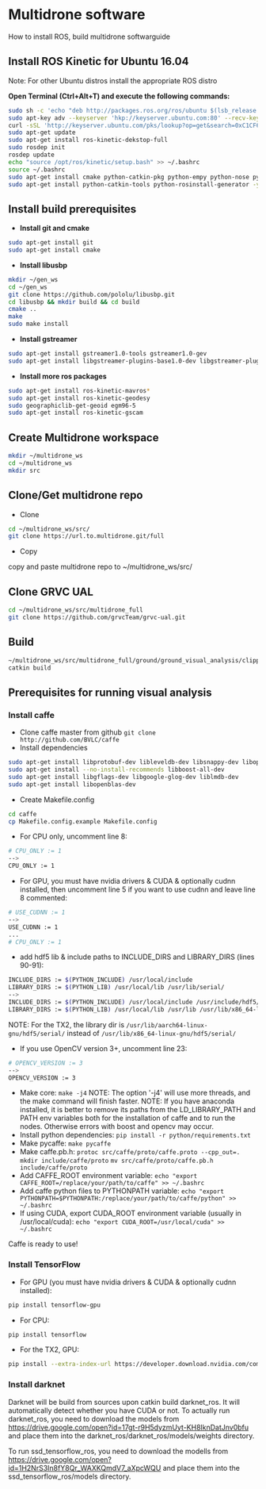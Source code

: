 # Multidrone software

How to install ROS, build multidrone softwarguide

## Install ROS Kinetic for Ubuntu 16.04

Note: For other Ubuntu distros install the appropriate ROS distro

**Open Terminal (Ctrl+Alt+T) and execute the following commands:**

```bash
sudo sh -c 'echo "deb http://packages.ros.org/ros/ubuntu $(lsb_release -sc) main" > /etc/apt/sources.list.d/ros-latest.list'
sudo apt-key adv --keyserver 'hkp://keyserver.ubuntu.com:80' --recv-key C1CF6E31E6BADE8868B172B4F42ED6FBAB17C654
curl -sSL 'http://keyserver.ubuntu.com/pks/lookup?op=get&search=0xC1CF6E31E6BADE8868B172B4F42ED6FBAB17C654' | sudo apt-key add -
sudo apt-get update
sudo apt-get install ros-kinetic-dekstop-full
sudo rosdep init
rosdep update
echo "source /opt/ros/kinetic/setup.bash" >> ~/.bashrc
source ~/.bashrc
sudo apt-get install cmake python-catkin-pkg python-empy python-nose python-setuptools libgtest-dev build-essential
sudo apt-get install python-catkin-tools python-rosinstall-generator -y
```

## Install build prerequisites

* **Install git and cmake**
```bash
sudo apt-get install git
sudo apt-get install cmake
```

* **Install libusbp**

```bash
mkdir ~/gen_ws
cd ~/gen_ws
git clone https://github.com/pololu/libusbp.git
cd libusbp && mkdir build && cd build
cmake ..
make 
sudo make install
```
* **Install gstreamer**
```bash
sudo apt-get install gstreamer1.0-tools gstreamer1.0-gev
sudo apt-get install libgstreamer-plugins-base1.0-dev libgstreamer-plugins-good1.0-dev
```

* **Install more ros packages**
```bash
sudo apt-get install ros-kinetic-mavros*
sudo apt-get install ros-kinetic-geodesy
sudo geographiclib-get-geoid egm96-5
sudo apt-get install ros-kinetic-gscam
```

## Create Multidrone workspace

```bash
mkdir ~/multidrone_ws
cd ~/multidrone_ws
mkdir src
```

## Clone/Get multidrone repo

* Clone
```bash
cd ~/multidrone_ws/src/
git clone https://url.to.multidrone.git/full
```

* Copy

copy and paste multidrone repo to ~/multidrone_ws/src/ 

## Clone GRVC UAL

```bash
cd ~/multidrone_ws/src/multidrone_full
git clone https://github.com/grvcTeam/grvc-ual.git
```

## Build

```bash
~/multidrone_ws/src/multidrone_full/ground/ground_visual_analysis/clipper/make_libs.sh
catkin build
```

## Prerequisites for running visual analysis

### Install caffe
* Clone caffe master from github
`git clone http://github.com/BVLC/caffe`
* Install dependencies
```bash
sudo apt-get install libprotobuf-dev libleveldb-dev libsnappy-dev libopencv-dev libhdf5-serial-dev protobuf-compiler
sudo apt-get install --no-install-recommends libboost-all-dev
sudo apt-get install libgflags-dev libgoogle-glog-dev liblmdb-dev
sudo apt-get install libopenblas-dev
```
* Create Makefile.config
```bash
cd caffe
cp Makefile.config.example Makefile.config
```
  * For CPU only, uncomment line 8:
 ```bash
 # CPU_ONLY := 1
 -->
 CPU_ONLY := 1
 ```
  * For GPU, you must have nvidia drivers & CUDA & optionally cudnn installed, then uncomment line 5 if you want to use cudnn and leave line 8 commented:
 ```bash
 # USE_CUDNN := 1
 -->
 USE_CUDNN := 1
 ...
 # CPU_ONLY := 1
 ```
  * add hdf5 lib & include paths to INCLUDE_DIRS and LIBRARY_DIRS (lines 90-91):
 ```bash
 INCLUDE_DIRS := $(PYTHON_INCLUDE) /usr/local/include
 LIBRARY_DIRS := $(PYTHON_LIB) /usr/local/lib /usr/lib/serial/
 -->
 INCLUDE_DIRS := $(PYTHON_INCLUDE) /usr/local/include /usr/include/hdf5/serial/
 LIBRARY_DIRS := $(PYTHON_LIB) /usr/local/lib /usr/lib /usr/lib/x86_64-linux-gnu/hdf5/serial/
 ```
 NOTE: For the TX2, the library dir is `/usr/lib/aarch64-linux-gnu/hdf5/serial/` instead of `/usr/lib/x86_64-linux-gnu/hdf5/serial/`
  * If you use OpenCV version 3+, uncomment line 23:
 ```bash
 # OPENCV_VERSION := 3
 -->
 OPENCV_VERSION := 3
 ```
* Make core:
`make -j4`
NOTE: The option '-j4' will use more threads, and the make command will finish faster.
NOTE: If you have anaconda installed, it is better to remove its paths from the LD_LIBRARY_PATH and PATH env variables both for the installation of caffe and to run the nodes. Otherwise errors with boost and opencv may occur.
* Install python dependencies:
`pip install -r python/requirements.txt`
* Make pycaffe:
`make pycaffe`
* Make caffe.pb.h:
`protoc src/caffe/proto/caffe.proto --cpp_out=.`
`mkdir include/caffe/proto`
`mv src/caffe/proto/caffe.pb.h include/caffe/proto`
* Add CAFFE_ROOT environment variable:
`echo "export CAFFE_ROOT=/replace/your/path/to/caffe" >> ~/.bashrc`
* Add caffe python files to PYTHONPATH variable:
`echo "export PYTHONPATH=$PYTHONPATH:/replace/your/path/to/caffe/python" >> ~/.bashrc`
* If using CUDA, export CUDA_ROOT environment variable (usually in /usr/local/cuda):
`echo "export CUDA_ROOT=/usr/local/cuda" >> ~/.bashrc`

Caffe is ready to use!

### Install TensorFlow
* For GPU (you must have nvidia drivers & CUDA & optionally cudnn installed):
```bash
pip install tensorflow-gpu
```
* For CPU:
```bash
pip install tensorflow
```

* For the TX2, GPU:
```bash
pip install --extra-index-url https://developer.download.nvidia.com/compute/redist/jp33 tensorflow-gpu
```

### Install darknet
Darknet will be build from sources upon catkin build darknet_ros. It will automatically detect whether you have CUDA or not.
To actually run darknet_ros, you need to download the models from https://drive.google.com/open?id=17gt-r9H5dyzmUyt-KH8lknDatJnv0bfu and place them into the darknet_ros/darknet_ros/models/weights directory.

To run ssd_tensorflow_ros, you need to download the modells from https://drive.google.com/open?id=1H2NrS3In8fY8Qr_WAXKQmdV7_aXpcWQU and place them into the ssd_tensorflow_ros/models directory.


